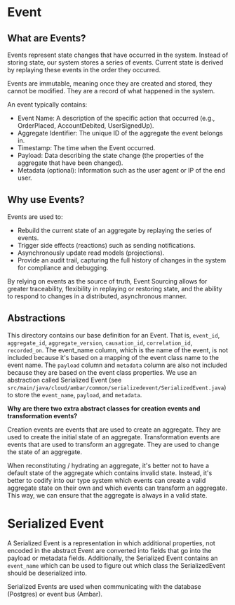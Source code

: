 # Event

## What are Events?

Events represent state changes that have occurred in the system. Instead of storing state, our system stores a series of events. Current state is derived by replaying these events in the order they occurred.

Events are immutable, meaning once they are created and stored, they cannot be modified. They are a record of what happened in the system.

An event typically contains:

- Event Name: A description of the specific action that occurred (e.g., OrderPlaced, AccountDebited, UserSignedUp).
- Aggregate Identifier: The unique ID of the aggregate the event belongs in.
- Timestamp: The time when the Event occurred.
- Payload: Data describing the state change (the properties of the aggregate that have been changed).
- Metadata (optional): Information such as the user agent or IP of the end user.

## Why use Events?

Events are used to:

- Rebuild the current state of an aggregate by replaying the series of events.
- Trigger side effects (reactions) such as sending notifications.
- Asynchronously update read models (projections).
- Provide an audit trail, capturing the full history of changes in the system for compliance and debugging.

By relying on events as the source of truth, Event Sourcing allows for greater traceability, flexibility in replaying or restoring state, and the ability to respond to changes in a distributed, asynchronous manner.

## Abstractions

This directory contains our base definition for an Event. That is, `event_id`, `aggregate_id`, `aggregate_version`, `causation_id`, `correlation_id`, `recorded_on`. The event_name column, which is the name of the event, is not included because it's based on a mapping of the event class name to the event name. The `payload` column and `metadata` column are also not included because they are based on the event class properties. We use an abstraction called Serialized Event (see `src/main/java/cloud/ambar/common/serializedevent/SerializedEvent.java`) to store the `event_name`, `payload`, and `metadata`.

**Why are there two extra abstract classes for creation events and transformation events?**

Creation events are events that are used to create an aggregate. They are used to create the initial state of an aggregate. Transformation events are events that are used to transform an aggregate. They are used to change the state of an aggregate.

When reconstituting / hydrating an aggregate, it's better not to have a default state of the aggregate which contains invalid state. Instead, it's better to codify into our type system which events can create a valid aggregate state on their own and which events can transform an aggregate. This way, we can ensure that the aggregate is always in a valid state.

# Serialized Event

A Serialized Event is a representation in which additional properties, not encoded in the abstract Event are converted into fields that go into the payload or metadata fields. Additionally, the Serialized Event contains an `event_name` which can be used to figure out which class the SerializedEvent should be deserialized into.

Serialized Events are used when communicating with the database (Postgres) or event bus (Ambar).
